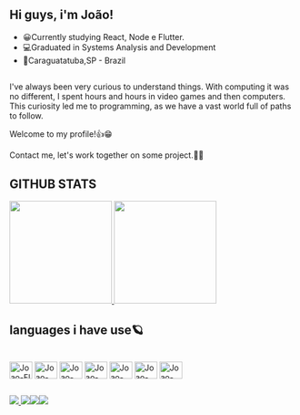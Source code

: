 ## Hi guys, i'm  João!

- 😀Currently studying  React, Node e Flutter.
- 💻Graduated in Systems Analysis and Development
- 🏡Caraguatatuba,SP - Brazil

##


I've always been very curious to understand things. With computing it was no different, I spent hours and hours in video games and then computers. This curiosity led me to programming, as we have a vast world full of paths to follow.

Welcome to my profile!👍😁


Contact me, let's work together on some project.🙂🌀

## GITHUB STATS

 <div>
              <a href="https://github.com/joaovitoronofre">
                <img height="180rem" src="https://github-readme-stats.vercel.app/api/top-langs/?username=JoaoVitorOnofreS&layout=compact&theme=dark&show_icons=true">
                   <img height="180rem" src="https://github-readme-stats.vercel.app/api?username=JoaoVitorOnofreS&theme=dark&show_icons=true">
              </a>
            </div>
            
            
            
   ## languages i have use🪐
 <div style="display: block;"><br>
              <img align="center" alt="Joao-Fl" height="30" width="40" src="https://cdn.jsdelivr.net/gh/devicons/devicon/icons/flutter/flutter-plain.svg" />
              <img align="center" alt="Joao-Js" height="30" width="40" src="https://cdn.jsdelivr.net/gh/devicons/devicon/icons/javascript/javascript-original.svg" />
              <img align="center" alt="Joao-Re" height="30" width="40" src="https://cdn.jsdelivr.net/gh/devicons/devicon/icons/react/react-original.svg" />
              <img align="center" alt="Joao-Da" height="30" width="40" src="https://cdn.jsdelivr.net/gh/devicons/devicon/icons/dart/dart-original.svg" />
              <img align="center" alt="Joao-html" height="30" width="40"  src="https://cdn.jsdelivr.net/gh/devicons/devicon/icons/html5/html5-original-wordmark.svg" />
              <img align="center" alt="Joao-html" height="30" width="40"  src="https://cdn.jsdelivr.net/gh/devicons/devicon/icons/css3/css3-original-wordmark.svg" />
              <img align="center" alt="Joao-html" height="30" width="40"  src="https://cdn.jsdelivr.net/gh/devicons/devicon/icons/nodejs/nodejs-original.svg" />

     
 ##
 <div>
<a href="https://www.linkedin.com/in/jo%C3%A3ovitorodossantos/" target="_blank"><img src="https://img.shields.io/badge/LinkedIn-0077B5?style=for-the- badge&logo=linkedin&logoColor=white">
 <a href="https://api.whatsapp.com/send?phone=5512996318162" target="_blank"><img src="https://img.shields.io/badge/WhatsApp-25D366?style=for-the-badge&logo=whatsapp&logoColor=white"><a href="https://discord.gg/AGYB2v3u" target="_blank"><img src="	https://img.shields.io/badge/Discord-7289DA?style=for-the-badge&logo=discord&logoColor=white"><a href="https://www.instagram.com/ojaooo_/" target="_blank"><img src="https://img.shields.io/badge/Instagram-E4405F?style=for-the-badge&logo=instagram&logoColor=white"></div
 
 




